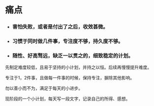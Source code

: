 # 痛点

- ### 害怕失败，或者是付出了之后，收效甚微。

- ### 习惯于同时做几件事，专注度不够，持久度不够。

- ### 随性、好高骛远，缺乏一以贯之的，细致稳定的计划。



先制定难度较低，且易于坚持的小计划，并持之以恒。后续再慢慢提升难度。

专注于1，2件事，且做每一件事的时候，保持专注，摒除其他影响。

勿以善小而不为，满足于每天的小进步。

现阶段的一个小计划，每天写一段文字，记录自己的所得、感想。